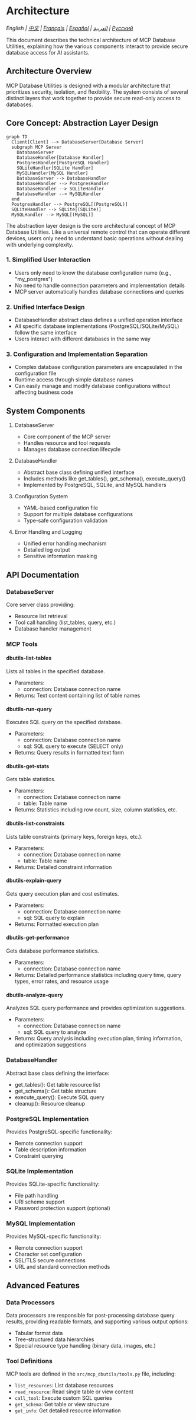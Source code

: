 # Architecture

*English | [中文](../../zh/technical/architecture.md) | [Français](../../fr/technical/architecture.md) | [Español](../../es/technical/architecture.md) | [العربية](../../ar/technical/architecture.md) | [Русский](../../ru/technical/architecture.md)*

This document describes the technical architecture of MCP Database Utilities, explaining how the various components interact to provide secure database access for AI assistants.

## Architecture Overview

MCP Database Utilities is designed with a modular architecture that prioritizes security, isolation, and flexibility. The system consists of several distinct layers that work together to provide secure read-only access to databases.

## Core Concept: Abstraction Layer Design

```mermaid
graph TD
  Client[Client] --> DatabaseServer[Database Server]
  subgraph MCP Server
    DatabaseServer
    DatabaseHandler[Database Handler]
    PostgresHandler[PostgreSQL Handler]
    SQLiteHandler[SQLite Handler]
    MySQLHandler[MySQL Handler]
    DatabaseServer --> DatabaseHandler
    DatabaseHandler --> PostgresHandler
    DatabaseHandler --> SQLiteHandler
    DatabaseHandler --> MySQLHandler
  end
  PostgresHandler --> PostgreSQL[(PostgreSQL)]
  SQLiteHandler --> SQLite[(SQLite)]
  MySQLHandler --> MySQL[(MySQL)]
```

The abstraction layer design is the core architectural concept of MCP Database Utilities. Like a universal remote control that can operate different devices, users only need to understand basic operations without dealing with underlying complexity.

### 1. Simplified User Interaction
- Users only need to know the database configuration name (e.g., "my_postgres")
- No need to handle connection parameters and implementation details
- MCP server automatically handles database connections and queries

### 2. Unified Interface Design
- DatabaseHandler abstract class defines a unified operation interface
- All specific database implementations (PostgreSQL/SQLite/MySQL) follow the same interface
- Users interact with different databases in the same way

### 3. Configuration and Implementation Separation
- Complex database configuration parameters are encapsulated in the configuration file
- Runtime access through simple database names
- Can easily manage and modify database configurations without affecting business code

## System Components
1. DatabaseServer
   - Core component of the MCP server
   - Handles resource and tool requests
   - Manages database connection lifecycle

2. DatabaseHandler
   - Abstract base class defining unified interface
   - Includes methods like get_tables(), get_schema(), execute_query()
   - Implemented by PostgreSQL, SQLite, and MySQL handlers

3. Configuration System
   - YAML-based configuration file
   - Support for multiple database configurations
   - Type-safe configuration validation

4. Error Handling and Logging
   - Unified error handling mechanism
   - Detailed log output
   - Sensitive information masking

## API Documentation

### DatabaseServer
Core server class providing:
- Resource list retrieval
- Tool call handling (list_tables, query, etc.)
- Database handler management

### MCP Tools

#### dbutils-list-tables
Lists all tables in the specified database.
- Parameters:
  * connection: Database connection name
- Returns: Text content containing list of table names

#### dbutils-run-query
Executes SQL query on the specified database.
- Parameters:
  * connection: Database connection name
  * sql: SQL query to execute (SELECT only)
- Returns: Query results in formatted text form

#### dbutils-get-stats
Gets table statistics.
- Parameters:
  * connection: Database connection name
  * table: Table name
- Returns: Statistics including row count, size, column statistics, etc.

#### dbutils-list-constraints
Lists table constraints (primary keys, foreign keys, etc.).
- Parameters:
  * connection: Database connection name
  * table: Table name
- Returns: Detailed constraint information

#### dbutils-explain-query
Gets query execution plan and cost estimates.
- Parameters:
  * connection: Database connection name
  * sql: SQL query to explain
- Returns: Formatted execution plan

#### dbutils-get-performance
Gets database performance statistics.
- Parameters:
  * connection: Database connection name
- Returns: Detailed performance statistics including query time, query types, error rates, and resource usage

#### dbutils-analyze-query
Analyzes SQL query performance and provides optimization suggestions.
- Parameters:
  * connection: Database connection name
  * sql: SQL query to analyze
- Returns: Query analysis including execution plan, timing information, and optimization suggestions

### DatabaseHandler
Abstract base class defining the interface:
- get_tables(): Get table resource list
- get_schema(): Get table structure
- execute_query(): Execute SQL query
- cleanup(): Resource cleanup

### PostgreSQL Implementation
Provides PostgreSQL-specific functionality:
- Remote connection support
- Table description information
- Constraint querying

### SQLite Implementation
Provides SQLite-specific functionality:
- File path handling
- URI scheme support
- Password protection support (optional)

### MySQL Implementation
Provides MySQL-specific functionality:
- Remote connection support
- Character set configuration
- SSL/TLS secure connections
- URL and standard connection methods

## Advanced Features

### Data Processors

Data processors are responsible for post-processing database query results, providing readable formats, and supporting various output options:

- Tabular format data
- Tree-structured data hierarchies
- Special resource type handling (binary data, images, etc.)

### Tool Definitions

MCP tools are defined in the `src/mcp_dbutils/tools.py` file, including:

- `list_resources`: List database resources
- `read_resource`: Read single table or view content
- `call_tool`: Execute custom SQL queries
- `get_schema`: Get table or view structure
- `get_info`: Get detailed resource information